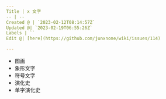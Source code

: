 ```yaml
---
Title | x 文字
-- | --
Created @ | `2023-02-12T08:14:57Z`
Updated @| `2023-02-19T06:55:26Z`
Labels | ``
Edit @| [here](https://github.com/junxnone/wiki/issues/114)

---
```

- 图画
- 象形文字
- 符号文字
- 演化史
- 单字演化史
